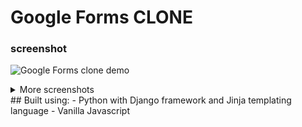 # Google Forms CLONE

### screenshot

![Google Forms clone demo](https://drive.google.com/uc?export=view&id=1GEApyE6aRP74zf2ltmTqpr97NDMHOHbP) 

<details>
<summary>
More screenshots
</summary>

![Google Forms clone demo](https://drive.google.com/uc?export=view&id=1QhPVWHXKApcv5V6FzrHRzut7a5-1Mgp4)
![Google Forms clone demo](https://drive.google.com/uc?export=view&id=1Nwz642ORdTCd6KdsaN28Tt142K3wH-pt)
##### For the best experience, please use a device with a width of at least 350px
- Note that this Google Forms CLONE don't support image uploading due to [Heroku policy](https://help.heroku.com/K1PPS2WM/why-are-my-file-uploads-missing-deleted)

</details>
## Built using:
- Python with Django framework and Jinja templating language
- Vanilla Javascript